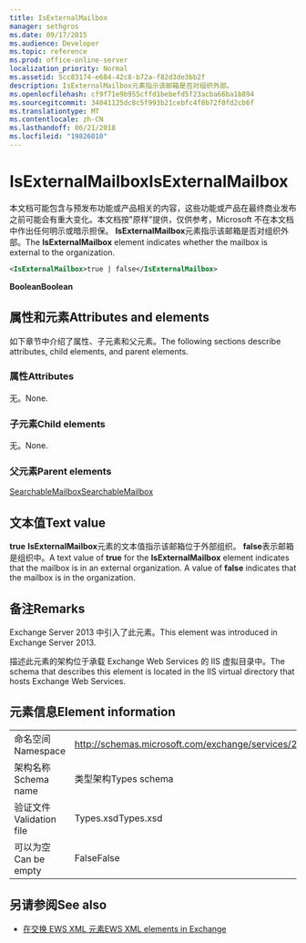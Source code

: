 ```yaml
---
title: IsExternalMailbox
manager: sethgros
ms.date: 09/17/2015
ms.audience: Developer
ms.topic: reference
ms.prod: office-online-server
localization_priority: Normal
ms.assetid: 5cc83174-e684-42c8-b72a-f82d3de3bb2f
description: IsExternalMailbox元素指示该邮箱是否对组织外部。
ms.openlocfilehash: cf9f71e9b955cffd1bebefd5f23acba66ba1b894
ms.sourcegitcommit: 34041125dc8c5f993b21cebfc4f8b72f0fd2cb6f
ms.translationtype: MT
ms.contentlocale: zh-CN
ms.lasthandoff: 06/21/2018
ms.locfileid: "19826010"
---
```

# <a name="isexternalmailbox"></a><span data-ttu-id="47d66-103">IsExternalMailbox</span><span class="sxs-lookup"><span data-stu-id="47d66-103">IsExternalMailbox</span></span>

<span data-ttu-id="47d66-104">本文档可能包含与预发布功能或产品相关的内容，这些功能或产品在最终商业发布之前可能会有重大变化。本文档按"原样"提供，仅供参考，Microsoft 不在本文档中作出任何明示或暗示担保。 **IsExternalMailbox**元素指示该邮箱是否对组织外部。</span><span class="sxs-lookup"><span data-stu-id="47d66-104">The **IsExternalMailbox** element indicates whether the mailbox is external to the organization.</span></span> 
  
```XML
<IsExternalMailbox>true | false</IsExternalMailbox>
```

 <span data-ttu-id="47d66-105">**Boolean**</span><span class="sxs-lookup"><span data-stu-id="47d66-105">**Boolean**</span></span>
## <a name="attributes-and-elements"></a><span data-ttu-id="47d66-106">属性和元素</span><span class="sxs-lookup"><span data-stu-id="47d66-106">Attributes and elements</span></span>

<span data-ttu-id="47d66-107">如下章节中介绍了属性、子元素和父元素。</span><span class="sxs-lookup"><span data-stu-id="47d66-107">The following sections describe attributes, child elements, and parent elements.</span></span>
  
### <a name="attributes"></a><span data-ttu-id="47d66-108">属性</span><span class="sxs-lookup"><span data-stu-id="47d66-108">Attributes</span></span>

<span data-ttu-id="47d66-109">无。</span><span class="sxs-lookup"><span data-stu-id="47d66-109">None.</span></span>
  
### <a name="child-elements"></a><span data-ttu-id="47d66-110">子元素</span><span class="sxs-lookup"><span data-stu-id="47d66-110">Child elements</span></span>

<span data-ttu-id="47d66-111">无。</span><span class="sxs-lookup"><span data-stu-id="47d66-111">None.</span></span>
  
### <a name="parent-elements"></a><span data-ttu-id="47d66-112">父元素</span><span class="sxs-lookup"><span data-stu-id="47d66-112">Parent elements</span></span>

[<span data-ttu-id="47d66-113">SearchableMailbox</span><span class="sxs-lookup"><span data-stu-id="47d66-113">SearchableMailbox</span></span>](searchablemailbox.md)
  
## <a name="text-value"></a><span data-ttu-id="47d66-114">文本值</span><span class="sxs-lookup"><span data-stu-id="47d66-114">Text value</span></span>

<span data-ttu-id="47d66-p101">**true** **IsExternalMailbox**元素的文本值指示该邮箱位于外部组织。 **false**表示邮箱是组织中。</span><span class="sxs-lookup"><span data-stu-id="47d66-p101">A text value of **true** for the **IsExternalMailbox** element indicates that the mailbox is in an external organization. A value of **false** indicates that the mailbox is in the organization.</span></span> 
  
## <a name="remarks"></a><span data-ttu-id="47d66-117">备注</span><span class="sxs-lookup"><span data-stu-id="47d66-117">Remarks</span></span>

<span data-ttu-id="47d66-118">Exchange Server 2013 中引入了此元素。</span><span class="sxs-lookup"><span data-stu-id="47d66-118">This element was introduced in Exchange Server 2013.</span></span>
  
<span data-ttu-id="47d66-119">描述此元素的架构位于承载 Exchange Web Services 的 IIS 虚拟目录中。</span><span class="sxs-lookup"><span data-stu-id="47d66-119">The schema that describes this element is located in the IIS virtual directory that hosts Exchange Web Services.</span></span>
  
## <a name="element-information"></a><span data-ttu-id="47d66-120">元素信息</span><span class="sxs-lookup"><span data-stu-id="47d66-120">Element information</span></span>

|||
|:-----|:-----|
|<span data-ttu-id="47d66-121">命名空间</span><span class="sxs-lookup"><span data-stu-id="47d66-121">Namespace</span></span>  <br/> |http://schemas.microsoft.com/exchange/services/2006/types  <br/> |
|<span data-ttu-id="47d66-122">架构名称</span><span class="sxs-lookup"><span data-stu-id="47d66-122">Schema name</span></span>  <br/> |<span data-ttu-id="47d66-123">类型架构</span><span class="sxs-lookup"><span data-stu-id="47d66-123">Types schema</span></span>  <br/> |
|<span data-ttu-id="47d66-124">验证文件</span><span class="sxs-lookup"><span data-stu-id="47d66-124">Validation file</span></span>  <br/> |<span data-ttu-id="47d66-125">Types.xsd</span><span class="sxs-lookup"><span data-stu-id="47d66-125">Types.xsd</span></span>  <br/> |
|<span data-ttu-id="47d66-126">可以为空</span><span class="sxs-lookup"><span data-stu-id="47d66-126">Can be empty</span></span>  <br/> |<span data-ttu-id="47d66-127">False</span><span class="sxs-lookup"><span data-stu-id="47d66-127">False</span></span>  <br/> |
   
## <a name="see-also"></a><span data-ttu-id="47d66-128">另请参阅</span><span class="sxs-lookup"><span data-stu-id="47d66-128">See also</span></span>



- [<span data-ttu-id="47d66-129">在交换 EWS XML 元素</span><span class="sxs-lookup"><span data-stu-id="47d66-129">EWS XML elements in Exchange</span></span>](ews-xml-elements-in-exchange.md)

